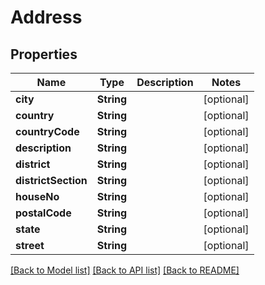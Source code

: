 # Address

## Properties
Name | Type | Description | Notes
------------ | ------------- | ------------- | -------------
**city** | **String** |  | [optional] 
**country** | **String** |  | [optional] 
**countryCode** | **String** |  | [optional] 
**description** | **String** |  | [optional] 
**district** | **String** |  | [optional] 
**districtSection** | **String** |  | [optional] 
**houseNo** | **String** |  | [optional] 
**postalCode** | **String** |  | [optional] 
**state** | **String** |  | [optional] 
**street** | **String** |  | [optional] 

[[Back to Model list]](../README.md#documentation-for-models) [[Back to API list]](../README.md#documentation-for-api-endpoints) [[Back to README]](../README.md)


